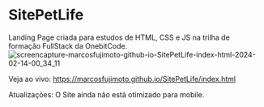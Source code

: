 # SitePetLife
Landing Page criada para estudos de HTML, CSS e JS na trilha de formação FullStack da OnebitCode. 
![screencapture-marcosfujimoto-github-io-SitePetLife-index-html-2024-02-14-00_34_11](https://github.com/marcosfujimoto/SitePetLife/assets/88783501/20cd32a1-5f57-4321-9b23-ae7ec837d2d5)

Veja ao vivo: https://marcosfujimoto.github.io/SitePetLife/index.html

Atualizações: O Site ainda não está otimizado para mobile. 


